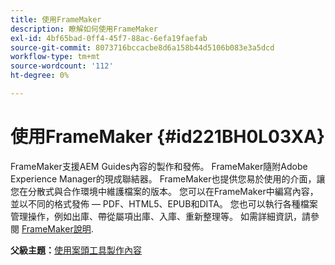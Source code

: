 ```yaml
---
title: 使用FrameMaker
description: 瞭解如何使用FrameMaker
exl-id: 4bf65bad-0ff4-45f7-88ac-6efa19faefab
source-git-commit: 8073716bccacbe8d6a158b44d5106b083e3a5dcd
workflow-type: tm+mt
source-wordcount: '112'
ht-degree: 0%

---
```


# 使用FrameMaker {#id221BH0L03XA}

FrameMaker支援AEM Guides內容的製作和發佈。 FrameMaker隨附Adobe Experience Manager的現成聯結器。 FrameMaker也提供您易於使用的介面，讓您在分散式與合作環境中維護檔案的版本。 您可以在FrameMaker中編寫內容，並以不同的格式發佈 — PDF、HTML5、EPUB和DITA。 您也可以執行各種檔案管理操作，例如出庫、帶從屬項出庫、入庫、重新整理等。 如需詳細資訊，請參閱 [FrameMaker說明](https://help.adobe.com/en_US/framemaker/using/index.html).

**父級主題：**[&#x200B;使用案頭工具製作內容](author-desktop-tools.md)
